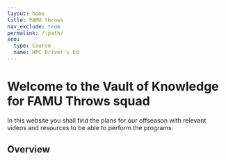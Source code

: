 ```yaml
---
layout: home
title: FAMU throws
nav_exclude: true
permalink: /:path/
seo:
  type: Course
  name: HPC Driver's Ed
---
```


# Welcome to the Vault of Knowledge for FAMU Throws squad

  In this website you shall find the plans for our offseason with relevant videos and resources to be able to perform the programs. 
  
## Overview
